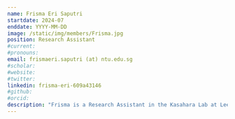 ```yaml
---
name: Frisma Eri Saputri
startdate: 2024-07
enddate: YYYY-MM-DD
image: /static/img/members/Frisma.jpg
position: Research Assistant
#current:
#pronouns:
email: frismaeri.saputri (at) ntu.edu.sg
#scholar: 
#website: 
#twitter:
linkedin: frisma-eri-609a43146
#github: 
#orcid: 
description: "Frisma is a Research Assistant in the Kasahara Lab at Lee Kong Chian School of Medicine. She obtained her master’s degree at Gyeongsang national University, South Korea. Her main research interests are Genetic Engineering, Microbiology and Gut Microbiome. In her leisure time, she enjoys travelling and trying various foods from around the world."
---
```


